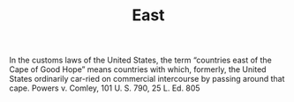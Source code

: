 ---
title: East
letter: E
permalink: "/definitions/bld-east.html"
body: In the customs laws of the United States, the term “countries east of the Cape
  of Good Hope” means countries with which, formerly, the United States ordinarily
  car-ried on commercial intercourse by passing around that cape. Powers v. Comley,
  101 U. S. 790, 25 L. Ed. 805
published_at: '2018-07-07'
source: Black's Law Dictionary 2nd Ed (1910)
layout: post
---